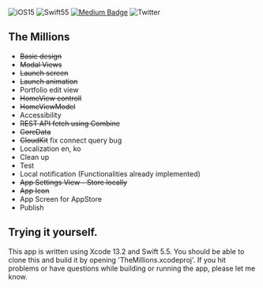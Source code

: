 <!-- <p align="center">
    <img src="https://img.shields.io/badge/iOS-15.0+-blue.svg" />
    <img src="https://img.shields.io/badge/Swift-5.5-brightgreen.svg" />
    <a href="https://twitter.com/naolin_dev">
        <img src="https://img.shields.io/badge/Twitter-@naolin_dev-lightgrey.svg?style=flat" alt="Twitter: @naolin_dev" />
    </a>
</p> -->
![iOS15](https://img.shields.io/badge/iOS-15.0+-blue.svg)
![Swift55](https://img.shields.io/badge/Swift-5.5-brightgreen.svg)
[![Medium Badge](http://img.shields.io/badge/-Medium-12100E?style=flat&logo=medium&link=naolin.medium.com)](https://naolin.medium.com)
![Twitter](https://img.shields.io/twitter/url?style=social&url=https%3A%2F%2Ftwitter.com%2Fnaolin_dev)


## The Millions
* ~~Basic design~~
* ~~Modal Views~~
* ~~Launch screen~~
* ~~Launch animation~~
* Portfolio edit view
* ~~HomeView controll~~
* ~~HomeViewModel~~
* Accessibility
* ~~REST API fetch using Combine~~
* ~~CoreData~~
* ~~CloudKit~~ fix connect query bug
* Localization en, ko
* Clean up
* Test
* Local notification (Functionalities already implemented)
* ~~App Settings View - Store locally~~
* ~~App Icon~~
* App Screen for AppStore
* Publish



## Trying it yourself.

This app is written using Xcode 13.2 and Swift 5.5. 
You should be able to clone this and build it by opening 'TheMillions.xcodeproj'.
If you hit problems or have questions while building or running the app, please let me know.

